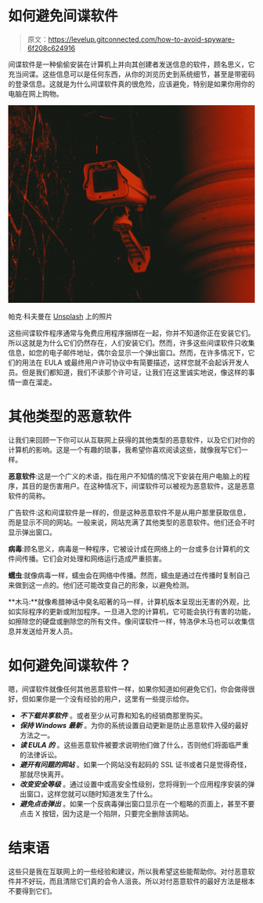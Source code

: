 # 如何避免间谍软件

> 原文：<https://levelup.gitconnected.com/how-to-avoid-spyware-6f208c624916>

间谍软件是一种偷偷安装在计算机上并向其创建者发送信息的软件，顾名思义，它充当间谍。这些信息可以是任何东西，从你的浏览历史到系统细节，甚至是带密码的登录信息。这就是为什么间谍软件真的很危险，应该避免，特别是如果你用你的电脑在网上购物。

![](img/d1bf49df84fedb1050880e454546cdf7.png)

帕克·科夫曼在 [Unsplash](https://unsplash.com?utm_source=medium&utm_medium=referral) 上的照片

这些间谍软件程序通常与免费应用程序捆绑在一起，你并不知道你正在安装它们。所以这就是为什么它们仍然存在，人们安装它们。然而，许多这些间谍软件只收集信息，如您的电子邮件地址，偶尔会显示一个弹出窗口。然而，在许多情况下，它们的用法在 EULA 或最终用户许可协议中有简要描述，这样您就不会起诉开发人员。但是我们都知道，我们不读那个许可证，让我们在这里诚实地说，像这样的事情一直在溜走。

# 其他类型的恶意软件

让我们来回顾一下你可以从互联网上获得的其他类型的恶意软件，以及它们对你的计算机的影响。这是一个有趣的琐事，我希望你喜欢阅读这些，就像我写它们一样。

**恶意软件**:这是一个广义的术语，指在用户不知情的情况下安装在用户电脑上的程序，其目的是伤害用户。在这种情况下，间谍软件可以被视为恶意软件，这是恶意软件的简称。

广告软件:这和间谍软件是一样的，但是这种恶意软件不是从用户那里获取信息，而是显示不同的网站。一般来说，网站充满了其他类型的恶意软件。他们还会不时显示弹出窗口。

**病毒**:顾名思义，病毒是一种程序，它被设计成在网络上的一台或多台计算机的文件间传播。它们会对处理和网络运行造成严重损害。

**蠕虫**:就像病毒一样，蠕虫会在网络中传播。然而，蠕虫是通过在传播时复制自己来做到这一点的。他们还可能改变自己的形象，以避免检测。

**木马:**就像希腊神话中臭名昭著的马一样，计算机版本呈现出无害的外观，比如实际程序的更新或附加程序。一旦进入您的计算机，它可能会执行有害的功能，如擦除您的硬盘或删除您的所有文件。像间谍软件一样，特洛伊木马也可以收集信息并发送给开发人员。

# 如何避免间谍软件？

嗯，间谍软件就像任何其他恶意软件一样，如果你知道如何避免它们，你会做得很好，但如果你是一个没有经验的用户，这里有一些提示给你。

*   ***不下载共享软件*** 。或者至少从可靠和知名的经销商那里购买。
*   ***保持 Windows*** ***最新*** 。为你的系统设置自动更新是防止恶意软件入侵的最好方法之一。
*   ***读 EULA 的*** 。这些恶意软件被要求说明他们做了什么，否则他们将面临严重的法律诉讼。
*   ***避开有问题的网站*** 。如果一个网站没有起码的 SSL 证书或者只是觉得奇怪，那就尽快离开。
*   ***改变安全等级*** 。通过设置中或高安全性级别，您将得到一个应用程序安装的弹出窗口，这样您就可以随时知道发生了什么。
*   ***避免点击弹出*** 。如果一个反病毒弹出窗口显示在一个粗略的页面上，甚至不要点击 X 按钮，因为这是一个陷阱，只要完全删除该网站。

# 结束语

这些只是我在互联网上的一些经验和建议，所以我希望这些能帮助你。对付恶意软件并不好玩，而且清除它们真的会令人沮丧。所以对付恶意软件的最好方法是根本不要得到它们。